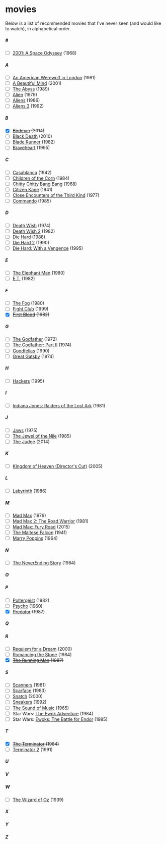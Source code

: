 # movies
Below is a list of recommended movies that I've never seen (and would like to watch), in alphabetical order.

##### &#x23;
* [ ] [2001: A Space Odyssey](http://www.imdb.com/title/tt0062622/?ref_=nv_sr_1) (1968)

##### A
* [ ] [An American Werewolf in London](http://www.imdb.com/title/tt0082010/) (1981)
* [ ] [A Beautiful Mind](http://www.imdb.com/title/tt0268978/?ref_=nv_sr_1) (2001)
* [ ] [The Abyss](http://www.imdb.com/title/tt0096754/?ref_=nv_sr_1) (1989)
* [ ] [Alien](http://www.imdb.com/title/tt0078748/?ref_=fn_al_tt_3) (1979)
* [ ] [Aliens](http://www.imdb.com/title/tt0090605/?ref_=nv_sr_1) (1986)
* [ ] [Aliens 3](http://www.imdb.com/title/tt0103644/?ref_=tt_rec_tt) (1992)

##### B
* [x] ~~[Birdman](http://www.imdb.com/title/tt2562232/) (2014)~~
* [ ] [Black Death](http://www.imdb.com/title/tt1181791/) (2010)
* [ ] [Blade Runner](http://www.imdb.com/title/tt0083658/?ref_=nv_sr_1) (1982)
* [ ] [Braveheart](http://www.imdb.com/title/tt0112573/?ref_=nv_sr_1) (1995)

##### C
* [ ] [Casablanca](http://www.imdb.com/title/tt0034583/?ref_=nv_sr_1) (1942)
* [ ] [Children of the Corn](http://www.imdb.com/title/tt0087050/?ref_=nv_sr_1) (1984)
* [ ] [Chitty Chitty Bang Bang](http://www.imdb.com/title/tt0062803/) (1968)
* [ ] [Citizen Kane](http://www.imdb.com/title/tt0033467/) (1941)
* [ ] [Close Encounters of the Third Kind](http://www.imdb.com/title/tt0075860/?ref_=nv_sr_1) (1977)
* [ ] [Commando](http://www.imdb.com/title/tt0088944/) (1985)

##### D
* [ ] [Death Wish](http://www.imdb.com/title/tt0071402/) (1974)
* [ ] [Death Wish 2](http://www.imdb.com/title/tt0082250/) (1982)
* [ ] [Die Hard](http://www.imdb.com/title/tt0095016/?ref_=nv_sr_1) (1988)
* [ ] [Die Hard 2](http://www.imdb.com/title/tt0099423/?ref_=fn_al_tt_1) (1990)
* [ ] [Die Hard: With a Vengence](http://www.imdb.com/title/tt0112864/?ref_=nv_sr_2) (1995)

##### E
* [ ] [The Elephant Man](http://www.imdb.com/title/tt0080678/) (1980)
* [ ] [E.T.](http://www.imdb.com/title/tt0083866/?ref_=nv_sr_4) (1982)

##### F
* [ ] [The Fog](http://www.imdb.com/title/tt0080749/) (1980)
* [ ] [Fight Club](http://www.imdb.com/title/tt0137523/?ref_=nv_sr_1) (1999)
* [x] ~~[First Blood](http://www.imdb.com/title/tt0083944/?ref_=nv_sr_1) (1982)~~

##### G
* [ ] [The Godfather](http://www.imdb.com/title/tt0068646/?ref_=nv_sr_1) (1972)
* [ ] [The Godfather: Part II](http://www.imdb.com/title/tt0071562/?ref_=nv_sr_2) (1974)
* [ ] [Goodfellas](http://www.imdb.com/title/tt0099685/) (1990)
* [ ] [Great Gatsby](http://www.imdb.com/title/tt0071577/?ref_=nv_sr_2) (1974)

##### H
* [ ] [Hackers](http://www.imdb.com/title/tt0113243/?ref_=nv_sr_1) (1995)

##### I
* [ ] [Indiana Jones: Raiders of the Lost Ark](http://www.imdb.com/title/tt0082971/) (1981)

##### J
* [ ] [Jaws](http://www.imdb.com/title/tt0073195/) (1975)
* [ ] [The Jewel of the Nile](http://www.imdb.com/title/tt0089370/?ref_=fn_al_tt_1) (1985)
* [ ] [The Judge](http://www.imdb.com/title/tt1872194/) (2014)

##### K
* [ ] [Kingdom of Heaven (Director's Cut)](http://www.imdb.com/title/tt0320661/) (2005)

##### L
* [ ] [Labyrinth](http://www.imdb.com/title/tt0091369/) (1986)

##### M
* [ ] [Mad Max](http://www.imdb.com/title/tt0079501/?ref_=nv_sr_2) (1979)
* [ ] [Mad Max 2: The Road Warrior](http://www.imdb.com/title/tt0082694/?ref_=nv_sr_2) (1981)
* [ ] [Mad Max: Fury Road](http://www.imdb.com/title/tt1392190/?ref_=nv_sr_1) (2015)
* [ ] [The Maltese Falcon](http://www.imdb.com/title/tt0033870/?ref_=nv_sr_1) (1941)
* [ ] [Marry Poppins](http://www.imdb.com/title/tt0058331/?ref_=fn_al_tt_1) (1964)

##### N
* [ ] [The NeverEnding Story](http://www.imdb.com/title/tt0088323/?ref_=nv_sr_1) (1984)

##### O
##### P
* [ ] [Poltergeist](http://www.imdb.com/title/tt0084516/?ref_=nv_sr_6) (1982)
* [ ] [Psycho](http://www.imdb.com/title/tt0054215/?ref_=nv_sr_1) (1960)
* [x] ~~[Predator](http://www.imdb.com/title/tt0093773/?ref_=nv_sr_1) (1987)~~

##### Q
##### R
* [ ] [Requiem for a Dream](http://www.imdb.com/title/tt0180093/) (2000)
* [ ] [Romancing the Stone](http://www.imdb.com/title/tt0088011/?ref_=nv_sr_1) (1984)
* [x] ~~[The Running Man](http://www.imdb.com/title/tt0093894/) (1987)~~

##### S
* [ ] [Scanners](http://www.imdb.com/title/tt0081455/?ref_=nv_sr_1) (1981)
* [ ] [Scarface](http://www.imdb.com/title/tt0086250/) (1983)
* [ ] [Snatch](http://www.imdb.com/title/tt0208092/) (2000)
* [ ] [Sneakers](http://www.imdb.com/title/tt0105435/?ref_=nv_sr_1) (1992)
* [ ] [The Sound of Music](http://www.imdb.com/title/tt0059742/?ref_=nv_sr_1) (1965)
* [ ] Star Wars: [The Ewok Adventure](http://www.imdb.com/title/tt0087225/?ref_=fn_al_tt_1) (1984)
* [ ] Star Wars: [Ewoks: The Battle for Endor](http://www.imdb.com/title/tt0089110/?ref_=fn_al_tt_1) (1985)

##### T
* [x] ~~[The Terminator](http://www.imdb.com/title/tt0088247/?ref_=nv_sr_2) (1984)~~
* [ ] [Terminator 2](http://www.imdb.com/title/tt0103064/?ref_=nv_sr_1) (1991)

##### U
##### V
##### W
* [ ] [The Wizard of Oz](http://www.imdb.com/title/tt0032138/?ref_=nv_sr_1) (1939)

##### X
##### Y
##### Z
